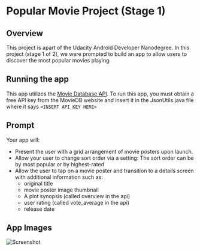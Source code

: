 # Popular Movie Project (Stage 1)

## Overview
This project is apart of the Udacity Android Developer Nanodegree. In this project (stage 1 of 2), we were prompted to build an app to allow users to discover the most popular movies playing. 

## Running the app
This app utilizes the [Movie Database API](https://developers.themoviedb.org/). To run this app, you must obtain a free API key from the MovieDB website and insert it in the JsonUtils.java file where it says `<INSERT API KEY HERE>` 

## Prompt
Your app will:
* Present the user with a grid arrangement of movie posters upon launch.
* Allow your user to change sort order via a setting: The sort order can be by most popular or by highest-rated
* Allow the user to tap on a movie poster and transition to a details screen with additional information such as:
  * original title
  * movie poster image thumbnail
  * A plot synopsis (called overview in the api)
  * user rating (called vote_average in the api)
  * release date
  
## App Images
![Screenshot](app.gif)
